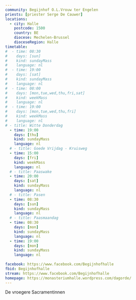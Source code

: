 ```yaml
---
community: Begijnhof O.L.Vrouw ter Engelen
priests: [priester Serge De Cauwer]
locations:
  - city: Halle
    postcode: 1500
    country: BE
    diocese: Mechelen-Brussel
    dioceseRegion: Halle
timetable:
#  - time: 08:30
#    days: [sun]
#    kind: sundayMass
#    language: nl
#  - time: 19:00
#    days: [sat]
#    kind: sundayMass
#    language: nl
#  - time: 08:00
#    days: [mon,tue,wed,thu,fri,sat]
#    kind: weekMass
#    language: nl
#  - time: 19:00
#    days: [mon,tue,wed,thu,fri]
#    kind: weekMass
#    language: nl
# - title: Witte Donderdag
  - time: 19:00
    days: [thu]
    kind: sundayMass
    language: nl
  # - title: Goede Vrijdag - Kruisweg
  - time: 15:00
    days: [fri]
    kind: weekMass
    language: nl
  # - title: Paaswake
  - time: 20:00
    days: [sat]
    kind: sundayMass
    language: nl
  # - title: Pasen
  - time: 08:30
    days: [sun]
    kind: sundayMass
    language: nl 
  # - title: Paasmaandag
  - time: 08:30
    days: [mon]
    kind: sundayMass
    language: nl
  - time: 19:00
    days: [mon]
    kind: sundayMass
    language: nl     
    
facebook: https://www.facebook.com/Begijnhofhalle
fbid: Begijnhofhalle
stream: https://www.facebook.com/Begijnhofhalle
homepage: https://monasteriumhalle.wordpress.com/dagorde/
---
```

De vroegere Sacramentinnen
